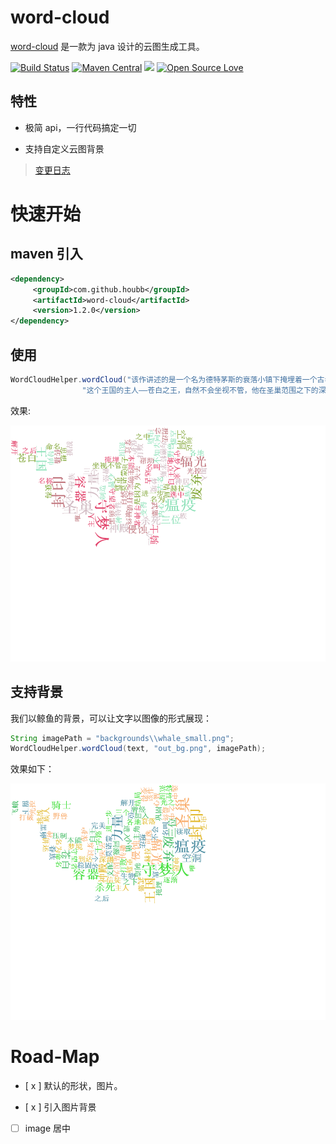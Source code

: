 # word-cloud

[word-cloud](https://github.com/houbb/word-cloud) 是一款为 java 设计的云图生成工具。

[![Build Status](https://travis-ci.com/houbb/word-cloud.svg?branch=master)](https://travis-ci.com/houbb/word-cloud)
[![Maven Central](https://maven-badges.herokuapp.com/maven-central/com.github.houbb/word-cloud/badge.svg)](http://mvnrepository.com/artifact/com.github.houbb/word-cloud)
[![](https://img.shields.io/badge/license-Apache2-FF0080.svg)](https://github.com/houbb/word-cloud/blob/master/LICENSE.txt)
[![Open Source Love](https://badges.frapsoft.com/os/v2/open-source.svg?v=103)](https://github.com/houbb/word-cloud)

## 特性

- 极简 api，一行代码搞定一切

- 支持自定义云图背景

> [变更日志](https://github.com/houbb/word-cloud/blob/master/CHANGELOG.md)

# 快速开始

## maven 引入

```xml
<dependency>
     <groupId>com.github.houbb</groupId>
     <artifactId>word-cloud</artifactId>
     <version>1.2.0</version>
</dependency>
```

## 使用

```java
WordCloudHelper.wordCloud("该作讲述的是一个名为德特茅斯的衰落小镇下掩埋着一个古老的废弃王国，名叫圣巢。这个王国被瘟疫所侵蚀而废弃，废弃的原因则是因为名为辐光的光之古神，她可以通过思想来传播瘟疫，被瘟疫侵蚀的虫子都会被本能所支配，失去心智。\n" +
                "这个王国的主人——苍白之王，自然不会坐视不管，他在圣巢范围之下的深渊，利用另一种远古力量“虚空”可以压制光明的特性，制造了容器一族。其中一位被选中的容器用来封印瘟疫，并被命名为空洞骑士。为了封印的稳固，白王寻找了三个守梦人来进一步巩固封印，三位守梦人的名称分别为守望者 - 卢瑞恩，导师 - 莫诺蒙，野兽 - 赫拉。但之后苍白之王不知去向，不完美的容器的力量的也变得逐渐虚弱，最终被辐光控制。主角就要穿过圣巢的各地，在安息之地中，我们受到曾经辐光的信徒和眷族——飞蛾族唯一留下的族人的帮助，获得了和辐光力量同源的梦之武器——梦之钉。梦之钉可以读取生物内心的想法，并可以打破守梦人的保护，进入到其梦境之中杀死守梦人。杀死了三位守梦人并解开封印后，可选的结局有到达十字路里的黑卵神殿打败空洞骑士或去到在“寻神者”更新中新加入的地点“神居”并挑战圣巢万神殿。");
```

效果:

![out.png](out.png)

## 支持背景

我们以鲸鱼的背景，可以让文字以图像的形式展现：

```java
String imagePath = "backgrounds\\whale_small.png";
WordCloudHelper.wordCloud(text, "out_bg.png", imagePath);
```

效果如下：

![out_bg.png](out_bg.png)

# Road-Map

- [ x ] 默认的形状，图片。

- [ x ] 引入图片背景

- [ ] image 居中